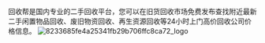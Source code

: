 回收帮是国内专业的二手回收平台，您可以在旧货回收市场免费发布查找附近最新二手闲置物品回收、废旧物资回收、再生资源回收等24小时上门高价回收公司价格信息。
![8233685fe4a25341fb29b706ffc8ca72_logo](https://github.com/user-attachments/assets/75732bc6-1014-4a6d-a53e-ae203d872ed6)
